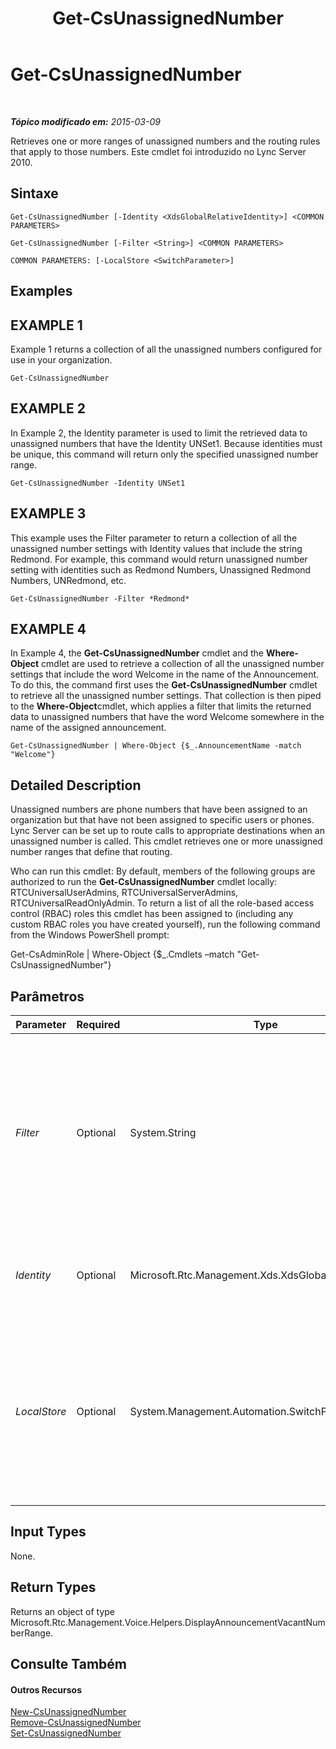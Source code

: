 ﻿---
title: Get-CsUnassignedNumber
TOCTitle: Get-CsUnassignedNumber
ms:assetid: a8e5cfc1-e7a0-4917-9cd9-f541fedb3a61
ms:mtpsurl: https://technet.microsoft.com/pt-br/library/Gg412792(v=OCS.15)
ms:contentKeyID: 49307739
ms.date: 05/19/2016
mtps_version: v=OCS.15
ms.translationtype: HT
---

# Get-CsUnassignedNumber

 

_**Tópico modificado em:** 2015-03-09_

Retrieves one or more ranges of unassigned numbers and the routing rules that apply to those numbers. Este cmdlet foi introduzido no Lync Server 2010.

## Sintaxe

    Get-CsUnassignedNumber [-Identity <XdsGlobalRelativeIdentity>] <COMMON PARAMETERS>

    Get-CsUnassignedNumber [-Filter <String>] <COMMON PARAMETERS>

    COMMON PARAMETERS: [-LocalStore <SwitchParameter>]

## Examples

## EXAMPLE 1

Example 1 returns a collection of all the unassigned numbers configured for use in your organization.

    Get-CsUnassignedNumber

## EXAMPLE 2

In Example 2, the Identity parameter is used to limit the retrieved data to unassigned numbers that have the Identity UNSet1. Because identities must be unique, this command will return only the specified unassigned number range.

    Get-CsUnassignedNumber -Identity UNSet1

## EXAMPLE 3

This example uses the Filter parameter to return a collection of all the unassigned number settings with Identity values that include the string Redmond. For example, this command would return unassigned number setting with identities such as Redmond Numbers, Unassigned Redmond Numbers, UNRedmond, etc.

    Get-CsUnassignedNumber -Filter *Redmond*

## EXAMPLE 4

In Example 4, the **Get-CsUnassignedNumber** cmdlet and the **Where-Object** cmdlet are used to retrieve a collection of all the unassigned number settings that include the word Welcome in the name of the Announcement. To do this, the command first uses the **Get-CsUnassignedNumber** cmdlet to retrieve all the unassigned number settings. That collection is then piped to the **Where-Object**cmdlet, which applies a filter that limits the returned data to unassigned numbers that have the word Welcome somewhere in the name of the assigned announcement.

    Get-CsUnassignedNumber | Where-Object {$_.AnnouncementName -match "Welcome"}

## Detailed Description

Unassigned numbers are phone numbers that have been assigned to an organization but that have not been assigned to specific users or phones. Lync Server can be set up to route calls to appropriate destinations when an unassigned number is called. This cmdlet retrieves one or more unassigned number ranges that define that routing.

Who can run this cmdlet: By default, members of the following groups are authorized to run the **Get-CsUnassignedNumber** cmdlet locally: RTCUniversalUserAdmins, RTCUniversalServerAdmins, RTCUniversalReadOnlyAdmin. To return a list of all the role-based access control (RBAC) roles this cmdlet has been assigned to (including any custom RBAC roles you have created yourself), run the following command from the Windows PowerShell prompt:

Get-CsAdminRole | Where-Object {$\_.Cmdlets –match "Get-CsUnassignedNumber"}

## Parâmetros


<table>
<colgroup>
<col style="width: 25%" />
<col style="width: 25%" />
<col style="width: 25%" />
<col style="width: 25%" />
</colgroup>
<thead>
<tr class="header">
<th>Parameter</th>
<th>Required</th>
<th>Type</th>
<th>Description</th>
</tr>
</thead>
<tbody>
<tr class="odd">
<td><p><em>Filter</em></p></td>
<td><p>Optional</p></td>
<td><p>System.String</p></td>
<td><p>Performs a wildcard search that allows you to narrow down your results to only those unassigned number settings whose identities match the given wildcard string.</p></td>
</tr>
<tr class="even">
<td><p><em>Identity</em></p></td>
<td><p>Optional</p></td>
<td><p>Microsoft.Rtc.Management.Xds.XdsGlobalRelativeIdentity</p></td>
<td><p>The unique name of the unassigned number range to retrieve.</p></td>
</tr>
<tr class="odd">
<td><p><em>LocalStore</em></p></td>
<td><p>Optional</p></td>
<td><p>System.Management.Automation.SwitchParameter</p></td>
<td><p>Retrieves the unassigned number information from the local replica of the Repositório de Gerenciamento Central, rather than the Repositório de Gerenciamento Central itself.</p></td>
</tr>
</tbody>
</table>


## Input Types

None.

## Return Types

Returns an object of type Microsoft.Rtc.Management.Voice.Helpers.DisplayAnnouncementVacantNumberRange.

## Consulte Também

#### Outros Recursos

[New-CsUnassignedNumber](new-csunassignednumber.md)  
[Remove-CsUnassignedNumber](remove-csunassignednumber.md)  
[Set-CsUnassignedNumber](set-csunassignednumber.md)

